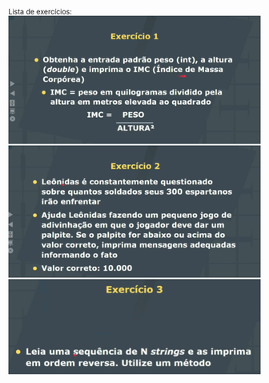 Lista de exercícios:
![exercicio1](images/image1.png)
![exercicio2](images/image2.png)
![exercicio3](images/image3.png)
